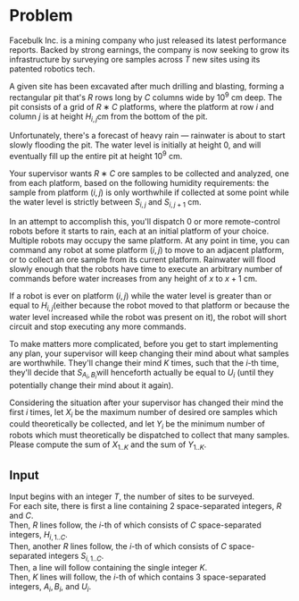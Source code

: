 # Problem

Facebulk Inc. is a mining company who just released its latest performance reports. Backed by strong earnings, the company is now seeking to grow its infrastructure by surveying ore samples across $T$ new sites using its patented robotics tech.

A given site has been excavated after much drilling and blasting, forming a rectangular pit that's $R$ rows long by $C$ columns wide by $10^9$ cm deep. The pit consists of a grid of $R∗C$ platforms, where the platform at row $i$ and column $j$ is at height $H_{i,j}$​ cm from the bottom of the pit.

Unfortunately, there's a forecast of heavy rain — rainwater is about to start slowly flooding the pit. The water level is initially at height $0$, and will eventually fill up the entire pit at height $10^9$ cm.

Your supervisor wants $R∗C$ ore samples to be collected and analyzed, one from each platform, based on the following humidity requirements: the sample from platform $(i,j)$ is only worthwhile if collected at some point while the water level is strictly between $S_{i,j}$ and $S_{i,j+1}$ cm.

In an attempt to accomplish this, you'll dispatch $0$ or more remote-control robots before it starts to rain, each at an initial platform of your choice. Multiple robots may occupy the same platform. At any point in time, you can command any robot at some platform $(i,j)$ to move to an adjacent platform, or to collect an ore sample from its current platform. Rainwater will flood slowly enough that the robots have time to execute an arbitrary number of commands before water increases from any height of $x$ to $x+1$ cm.

If a robot is ever on platform $(i,j)$ while the water level is greater than or equal to $H_{i,j}$​ (either because the robot moved to that platform or because the water level increased while the robot was present on it), the robot will short circuit and stop executing any more commands.

To make matters more complicated, before you get to start implementing any plan, your supervisor will keep changing their mind about what samples are worthwhile. They'll change their mind $K$ times, such that the $i$-th time, they'll decide that $S_{A_i,B_i}$​​ will henceforth actually be equal to $U_i$​ (until they potentially change their mind about it again).

Considering the situation after your supervisor has changed their mind the first $i$ times, let $X_i$​ be the maximum number of desired ore samples which could theoretically be collected, and let $Y_i$​ be the minimum number of robots which must theoretically be dispatched to collect that many samples. Please compute the sum of $X_{1..K}$​ and the sum of $Y_{1..K}$​.

## Input

Input begins with an integer $T$, the number of sites to be surveyed.  
For each site, there is first a line containing 2 space-separated integers, $R$ and $C$.  
Then, $R$ lines follow, the $i$-th of which consists of $C$ space-separated integers, $H_{i,1..C}$​.  
Then, another $R$ lines follow, the $i$-th of which consists of $C$ space-separated integers $S_{i,1..C}$​.  
Then, a line will follow containing the single integer $K$.  
Then, $K$ lines will follow, the $i$-th of which contains 3 space-separated integers, $A_i​, B_i​,$ and $U_i$​.
